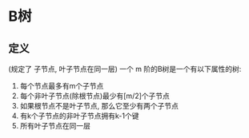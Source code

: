 # B树

## 定义

(规定了 子节点, 叶子节点在同一层)
一个 m 阶的B树是一个有以下属性的树:

1. 每个节点最多有m个子节点
2. 每个非叶子节点(除根节点)最少有[m/2]个子节点
3. 如果根节点不是叶子节点, 那么它至少有两个子节点
4. 有k个子节点的非叶子节点拥有k-1个键
5. 所有叶子节点在同一层
